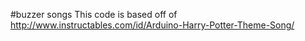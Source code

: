 #buzzer songs
This code is based off of http://www.instructables.com/id/Arduino-Harry-Potter-Theme-Song/ 

